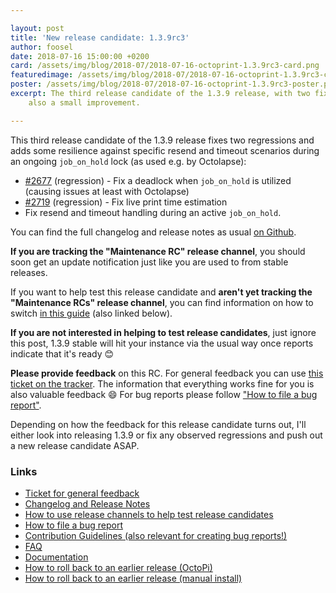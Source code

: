 ```yaml
---

layout: post
title: 'New release candidate: 1.3.9rc3'
author: foosel
date: 2018-07-16 15:00:00 +0200
card: /assets/img/blog/2018-07/2018-07-16-octoprint-1.3.9rc3-card.png
featuredimage: /assets/img/blog/2018-07/2018-07-16-octoprint-1.3.9rc3-card.png
poster: /assets/img/blog/2018-07/2018-07-16-octoprint-1.3.9rc3-poster.png
excerpt: The third release candidate of the 1.3.9 release, with two fixes for regressions discovered in 1.3.9rc1 and rc2 and
    also a small improvement.

---
```


This third release candidate of the 1.3.9 release fixes two regressions and adds some resilience against specific
resend and timeout scenarios during an ongoing `job_on_hold` lock (as used e.g. by Octolapse):

  * [#2677](https://github.com/foosel/OctoPrint/issues/2677) (regression) - Fix a deadlock when `job_on_hold` is utilized (causing issues at least with Octolapse)
  * [#2719](https://github.com/foosel/OctoPrint/issues/2719) (regression) - Fix live print time estimation
  * Fix resend and timeout handling during an active `job_on_hold`.

You can find the full changelog and release notes as usual [on Github](https://github.com/foosel/OctoPrint/releases/tag/1.3.9rc3).

**If you are tracking the "Maintenance RC" release channel**, you should soon get an update notification just like you 
are used to from stable releases.

If you want to help test this release candidate and **aren't yet tracking the "Maintenance RCs" release channel**, you
can find information on how to switch [in this guide](https://discourse.octoprint.org/t/how-to-use-the-release-channels-to-help-test-release-candidates/402)
(also linked below).

**If you are not interested in helping to test release candidates**, just ignore this post, 1.3.9 stable will hit 
your instance via the usual way once reports indicate that it's ready 😊

**Please provide feedback** on this RC. For general feedback you can use 
[this ticket on the tracker](https://github.com/foosel/OctoPrint/issues/2736).
The information that everything works fine for you is also valuable feedback 😄 For bug reports please follow
["How to file a bug report"](https://github.com/foosel/OctoPrint/blob/master/CONTRIBUTING.md#how-to-file-a-bug-report).

Depending on how the feedback for this release candidate turns out, I'll either look into releasing 1.3.9 or fix any 
observed regressions and push out a new release candidate ASAP.

### Links

  * [Ticket for general feedback](https://github.com/foosel/OctoPrint/issues/2736)
  * [Changelog and Release Notes](https://github.com/foosel/OctoPrint/releases/tag/1.3.9rc3)
  * [How to use release channels to help test release candidates](https://discourse.octoprint.org/t/how-to-use-the-release-channels-to-help-test-release-candidates/402)
  * [How to file a bug report](https://github.com/foosel/OctoPrint/blob/master/CONTRIBUTING.md#how-to-file-a-bug-report)
  * [Contribution Guidelines (also relevant for creating bug reports!)](https://github.com/foosel/OctoPrint/blob/master/CONTRIBUTING.md)
  * [FAQ](https://faq.octoprint.org)
  * [Documentation](http://docs.octoprint.org/)
  * [How to roll back to an earlier release (OctoPi)](https://discourse.octoprint.org/t/how-can-i-revert-to-an-older-version-of-the-octoprint-installation-on-my-octopi-image/205)
  * [How to roll back to an earlier release (manual install)](https://discourse.octoprint.org/t/how-can-i-roll-back-to-an-earlier-version-after-an-update/234)
